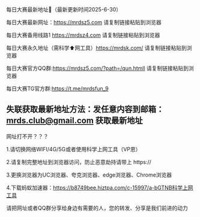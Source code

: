 每日大赛最新地址👋（最新更新时间2025-6-30）

每日大赛最新网址：https://mrdsz5.com  请复制链接粘贴到浏览器

每日大赛备用线路1 https://mrdsz4.com  请复制链接粘贴到浏览器

每日大赛永久地址（需科学⬆️网工具）https://mrdsk.com/  请复制链接粘贴到浏览器

每日大赛官方QQ群:https://mrdsz5.com/?path=/qun.htmll  请复制链接粘贴到浏览器

每日大赛TG官方群:https://t.me/mrdsfun_9

失联获取最新地址方法：发任意内容到邮箱：mrds.club@gmail.com 获取最新地址
----------------------------------------------------------------------------------------------------------------------------
网址打不开？？？

1.请切换网络WIFI/4G/5G或者使用科学上网工具（VP恩）

2.请复制完整地址到浏览器访问，防止恶意劫持请带上 https://

3.更换浏览器为UC浏览器、夸克浏览器、edge浏览器、Chrome浏览器

4.下载蚂蚁加速器：https://b8749bee.hiztpa.com/c-15997/a-bGTNB科学上网工具

请把网址或者QQ群分享给身边有需要的人，您的转发、分享是我们前进的动力

